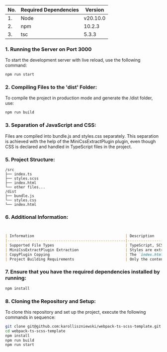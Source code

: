 | No. | Required Dependencies | Version   |
|---- |----------------------- |-----------|
| 1.  | Node                   | v20.10.0  |
| 2.  | npm                    | 10.2.3    |
| 3.  | tsc                    | 5.3.3     |



### 1. Running the Server on Port 3000

To start the development server with live reload, use the following command:

```bash
npm run start
```
### 2. Compiling Files to the 'dist' Folder:
To compile the project in production mode and generate the /dist folder, use:
```bash
npm run build
```
### 3. Separation of JavaScript and CSS:
Files are compiled into bundle.js and styles.css separately. This separation is achieved with the help of the MiniCssExtractPlugin plugin, even though CSS is declared and handled in TypeScript files in the project.

### 5. Project Structure:
```
/src
├── index.ts
├── styles.scss
├── index.html
└── other files...
/dist
├── bundle.js
└── styles.css
└── index.html
```

### 6. Additional Information:
```markdown


| Information                                         | Description                                                      |
|-----------------------------------------------------|------------------------------------------------------------------|
| Supported File Types                                | TypeScript, SCSS, CSS, HTML                                      |
| MiniCssExtractPlugin Extraction                     | Styles are extracted into the `styles.css` file.                 |
| CopyPlugin Copying                                  | The `index.html` file is copied from `/src` to `/dist` folder.   |
| Project Building Requirements                       | Only the contents of the `/src` folder are required.             |
```


### 7. Ensure that you have the required dependencies installed by running:
  ```bash
  npm install
   ```

### 8. Cloning the Repository and Setup:

To clone this repository and set up the project, execute the following commands in sequence:

```bash
git clone git@github.com:karolliszniewski/webpack-ts-scss-template.git
cd webpack-ts-scss-template
npm install
npm run build
npm run start
```
